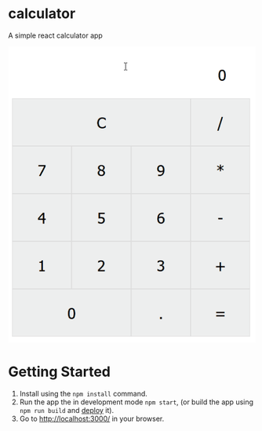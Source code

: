 # calculator
A simple react calculator app

![Exhibit](docs/exhibit.gif)

# Getting Started
1. Install using the `npm install` command.
2. Run the app the in development mode `npm start`, (or build the app using `npm run build` and [deploy](https://facebook.github.io/create-react-app/docs/deployment) it).
3. Go to [http://localhost:3000/](http://localhost:3000/) in your browser.
